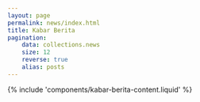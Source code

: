 ```yaml
---
layout: page
permalink: news/index.html
title: Kabar Berita
pagination:
    data: collections.news
    size: 12
    reverse: true
    alias: posts
---
```


{% include 'components/kabar-berita-content.liquid' %}